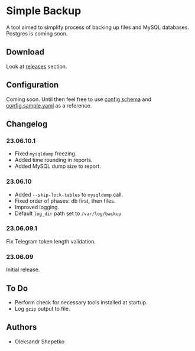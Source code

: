 # Simple Backup

A tool aimed to simplify process of backing up files and MySQL databases. Postgres is coming soon.

## Download

Look at [releases](https://github.com/ashep/sbk/releases) section.

## Configuration

Coming soon. Until then feel free to use [config schema](config/config.schema.json)
and [config.sample.yaml](config.sample.yaml) as a reference.

## Changelog

### 23.06.10.1

- Fixed `mysqldump` freezing.
- Added time rounding in reports.
- Added MySQL dump size to report.

### 23.06.10

- Added `--skip-lock-tables` to `mysqldump` call.
- Fixed order of phases: db first, then files.
- Improved logging.
- Default `log_dir` path set to `/var/log/backup`

### 23.06.09.1

Fix Telegram token length validation.

### 23.06.09

Initial release.

## To Do

- Perform check for necessary tools installed at startup.
- Log `gzip` output to file.

## Authors

- Oleksandr Shepetko
